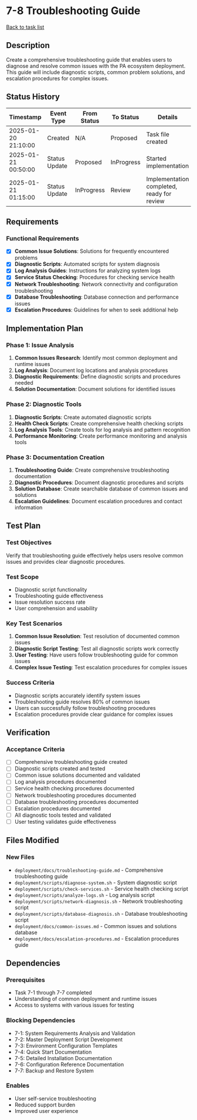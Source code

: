 # 7-8 Troubleshooting Guide

[Back to task list](./tasks.md)

## Description

Create a comprehensive troubleshooting guide that enables users to diagnose and resolve common issues with the PA ecosystem deployment. This guide will include diagnostic scripts, common problem solutions, and escalation procedures for complex issues.

## Status History

| Timestamp | Event Type | From Status | To Status | Details | User |
|-----------|------------|-------------|-----------|---------|------|
| 2025-01-20 21:10:00 | Created | N/A | Proposed | Task file created | AI_Agent |
| 2025-01-21 00:50:00 | Status Update | Proposed | InProgress | Started implementation | AI_Agent |
| 2025-01-21 01:15:00 | Status Update | InProgress | Review | Implementation completed, ready for review | AI_Agent |

## Requirements

### Functional Requirements
- [x] **Common Issue Solutions**: Solutions for frequently encountered problems
- [x] **Diagnostic Scripts**: Automated scripts for system diagnosis
- [x] **Log Analysis Guides**: Instructions for analyzing system logs
- [x] **Service Status Checking**: Procedures for checking service health
- [x] **Network Troubleshooting**: Network connectivity and configuration troubleshooting
- [x] **Database Troubleshooting**: Database connection and performance issues
- [x] **Escalation Procedures**: Guidelines for when to seek additional help

## Implementation Plan

### Phase 1: Issue Analysis
1. **Common Issues Research**: Identify most common deployment and runtime issues
2. **Log Analysis**: Document log locations and analysis procedures
3. **Diagnostic Requirements**: Define diagnostic scripts and procedures needed
4. **Solution Documentation**: Document solutions for identified issues

### Phase 2: Diagnostic Tools
1. **Diagnostic Scripts**: Create automated diagnostic scripts
2. **Health Check Scripts**: Create comprehensive health checking scripts
3. **Log Analysis Tools**: Create tools for log analysis and pattern recognition
4. **Performance Monitoring**: Create performance monitoring and analysis tools

### Phase 3: Documentation Creation
1. **Troubleshooting Guide**: Create comprehensive troubleshooting documentation
2. **Diagnostic Procedures**: Document diagnostic procedures and scripts
3. **Solution Database**: Create searchable database of common issues and solutions
4. **Escalation Guidelines**: Document escalation procedures and contact information

## Test Plan

### Test Objectives
Verify that troubleshooting guide effectively helps users resolve common issues and provides clear diagnostic procedures.

### Test Scope
- Diagnostic script functionality
- Troubleshooting guide effectiveness
- Issue resolution success rate
- User comprehension and usability

### Key Test Scenarios
1. **Common Issue Resolution**: Test resolution of documented common issues
2. **Diagnostic Script Testing**: Test all diagnostic scripts work correctly
3. **User Testing**: Have users follow troubleshooting guide for common issues
4. **Complex Issue Testing**: Test escalation procedures for complex issues

### Success Criteria
- Diagnostic scripts accurately identify system issues
- Troubleshooting guide resolves 80% of common issues
- Users can successfully follow troubleshooting procedures
- Escalation procedures provide clear guidance for complex issues

## Verification

### Acceptance Criteria
- [ ] Comprehensive troubleshooting guide created
- [ ] Diagnostic scripts created and tested
- [ ] Common issue solutions documented and validated
- [ ] Log analysis procedures documented
- [ ] Service health checking procedures documented
- [ ] Network troubleshooting procedures documented
- [ ] Database troubleshooting procedures documented
- [ ] Escalation procedures documented
- [ ] All diagnostic tools tested and validated
- [ ] User testing validates guide effectiveness

## Files Modified

### New Files
- `deployment/docs/troubleshooting-guide.md` - Comprehensive troubleshooting guide
- `deployment/scripts/diagnose-system.sh` - System diagnostic script
- `deployment/scripts/check-services.sh` - Service health checking script
- `deployment/scripts/analyze-logs.sh` - Log analysis script
- `deployment/scripts/network-diagnosis.sh` - Network troubleshooting script
- `deployment/scripts/database-diagnosis.sh` - Database troubleshooting script
- `deployment/docs/common-issues.md` - Common issues and solutions database
- `deployment/docs/escalation-procedures.md` - Escalation procedures guide

## Dependencies

### Prerequisites
- Task 7-1 through 7-7 completed
- Understanding of common deployment and runtime issues
- Access to systems with various issues for testing

### Blocking Dependencies
- 7-1: System Requirements Analysis and Validation
- 7-2: Master Deployment Script Development
- 7-3: Environment Configuration Templates
- 7-4: Quick Start Documentation
- 7-5: Detailed Installation Documentation
- 7-6: Configuration Reference Documentation
- 7-7: Backup and Restore System

### Enables
- User self-service troubleshooting
- Reduced support burden
- Improved user experience
